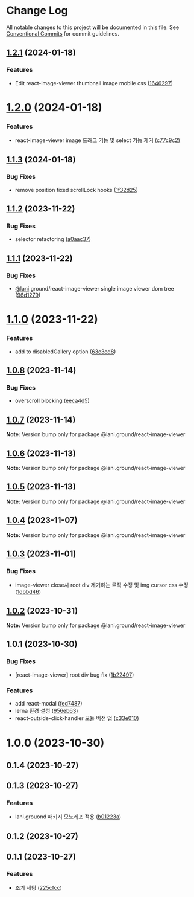 # Change Log

All notable changes to this project will be documented in this file.
See [Conventional Commits](https://conventionalcommits.org) for commit guidelines.

## [1.2.1](https://github.com/go-lani/lani.ground/compare/@lani.ground/react-image-viewer@1.2.0...@lani.ground/react-image-viewer@1.2.1) (2024-01-18)


### Features

* Edit react-image-viewer thumbnail image mobile css ([1646297](https://github.com/go-lani/lani.ground/commit/164629773450a148ca9be22c5e05bbc2dcb243d9))





# [1.2.0](https://github.com/go-lani/lani.ground/compare/@lani.ground/react-image-viewer@1.1.3...@lani.ground/react-image-viewer@1.2.0) (2024-01-18)


### Features

* react-image-viewer image 드래그 기능 및 select 기능 제거 ([c77c9c2](https://github.com/go-lani/lani.ground/commit/c77c9c27fb8a44d34c9f01f070eb6b01196cd569))





## [1.1.3](https://github.com/go-lani/lani.ground/compare/@lani.ground/react-image-viewer@1.1.2...@lani.ground/react-image-viewer@1.1.3) (2024-01-18)


### Bug Fixes

* remove position fixed scrollLock hooks ([1f32d25](https://github.com/go-lani/lani.ground/commit/1f32d2561c57b7069f2fd22fedce6bd11e2e4a32))





## [1.1.2](https://github.com/go-lani/lani.ground/compare/@lani.ground/react-image-viewer@1.1.1...@lani.ground/react-image-viewer@1.1.2) (2023-11-22)


### Bug Fixes

* selector refactoring ([a0aac37](https://github.com/go-lani/lani.ground/commit/a0aac377b446071f67d21e93d3748668004e35bd))





## [1.1.1](https://github.com/go-lani/lani.ground/compare/@lani.ground/react-image-viewer@1.1.0...@lani.ground/react-image-viewer@1.1.1) (2023-11-22)


### Bug Fixes

* [@lani](https://github.com/lani).ground/react-image-viewer single image viewer dom tree ([96d1279](https://github.com/go-lani/lani.ground/commit/96d12797b91535dd82d7e427be4972e4f96aa7e7))





# [1.1.0](https://github.com/go-lani/lani.ground/compare/@lani.ground/react-image-viewer@1.0.8...@lani.ground/react-image-viewer@1.1.0) (2023-11-22)


### Features

* add to disabledGallery option ([63c3cd8](https://github.com/go-lani/lani.ground/commit/63c3cd82c1961e313fddef62f4f507f18bfe5149))





## [1.0.8](https://github.com/go-lani/lani.ground/compare/@lani.ground/react-image-viewer@1.0.7...@lani.ground/react-image-viewer@1.0.8) (2023-11-14)


### Bug Fixes

* overscroll blocking ([eeca4d5](https://github.com/go-lani/lani.ground/commit/eeca4d502b23897b7a5e282f94434d2b27f778a3))





## [1.0.7](https://github.com/go-lani/lani.ground/compare/@lani.ground/react-image-viewer@1.0.6...@lani.ground/react-image-viewer@1.0.7) (2023-11-14)

**Note:** Version bump only for package @lani.ground/react-image-viewer





## [1.0.6](https://github.com/go-lani/lani.ground/compare/@lani.ground/react-image-viewer@1.0.5...@lani.ground/react-image-viewer@1.0.6) (2023-11-13)

**Note:** Version bump only for package @lani.ground/react-image-viewer





## [1.0.5](https://github.com/go-lani/lani.ground/compare/@lani.ground/react-image-viewer@1.0.4...@lani.ground/react-image-viewer@1.0.5) (2023-11-13)

**Note:** Version bump only for package @lani.ground/react-image-viewer





## [1.0.4](https://github.com/go-lani/lani.ground/compare/@lani.ground/react-image-viewer@1.0.3...@lani.ground/react-image-viewer@1.0.4) (2023-11-07)

**Note:** Version bump only for package @lani.ground/react-image-viewer





## [1.0.3](https://github.com/go-lani/lani.ground/compare/@lani.ground/react-image-viewer@1.0.2...@lani.ground/react-image-viewer@1.0.3) (2023-11-01)


### Bug Fixes

* image-viewer close시 root div 제거하는 로직 수정 및 img cursor css 수정 ([1dbbd46](https://github.com/go-lani/lani.ground/commit/1dbbd460f0f94a95261d7c89c20bf51866a81cf6))





## [1.0.2](https://github.com/go-lani/lani.ground/compare/@lani.ground/react-image-viewer@1.0.1...@lani.ground/react-image-viewer@1.0.2) (2023-10-31)

**Note:** Version bump only for package @lani.ground/react-image-viewer





## 1.0.1 (2023-10-30)


### Bug Fixes

* [react-image-viewer] root div bug fix ([1b22497](https://github.com/go-lani/lani.ground/commit/1b2249757fbc3f24204f1f1cb21b12b9b96fc545))


### Features

* add react-modal ([fed7487](https://github.com/go-lani/lani.ground/commit/fed748793e24d2cc2d5982b55442afce7802eee8))
* lerna 환경 설정 ([956eb63](https://github.com/go-lani/lani.ground/commit/956eb63b7948da7842f75c616e499f50073d3fae))
* react-outside-click-handler 모듈 버전 업 ([c33e010](https://github.com/go-lani/lani.ground/commit/c33e0101f9349d7a113969aca58c7374f9c43371))



# 1.0.0 (2023-10-30)



## 0.1.4 (2023-10-27)



## 0.1.3 (2023-10-27)


### Features

* lani.grouond 패키지 모노레포 적용 ([b01223a](https://github.com/go-lani/lani.ground/commit/b01223a1b4cfd35290483f3c974e409e98506769))



## 0.1.2 (2023-10-27)



## 0.1.1 (2023-10-27)


### Features

* 초기 세팅 ([225cfcc](https://github.com/go-lani/lani.ground/commit/225cfcca9edcb0c70de98956463a250a52cbbefe))
